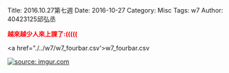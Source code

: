 Title: 2016.10.27第七週
Date: 2016-10-27
Category: Misc
Tags: w7
Author: 40423125邱弘丞

<b><font color="red">越來越少人來上課了:(((((</font></b>

<!-- PELICAN_END_SUMMARY -->
<a href="./../w7/w7_fourbar.csv'>w7_fourbar.csv</a>

<a href="http://imgur.com/3R53BDI"><img src="http://i.imgur.com/3R53BDI.png" title="source: imgur.com" /></a>




